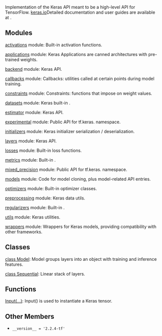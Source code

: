 
Implementation of the Keras API meant to be a high-level API for TensorFlow.
[keras.io](https://keras.io/)Detailed documentation and user guides are available at .

## Modules
[activations](https://www.tensorflow.org/api_docs/python/tf/compat/v2/keras/activations) module: Built-in activation functions.

[applications](https://www.tensorflow.org/api_docs/python/tf/compat/v2/keras/applications) module: Keras Applications are canned architectures with pre-trained weights.

[backend](https://www.tensorflow.org/api_docs/python/tf/compat/v2/keras/backend) module: Keras  API.

[callbacks](https://www.tensorflow.org/api_docs/python/tf/compat/v2/keras/callbacks) module: Callbacks: utilities called at certain points during model training.

[constraints](https://www.tensorflow.org/api_docs/python/tf/compat/v2/keras/constraints) module: Constraints: functions that impose  on weight values.

[datasets](https://www.tensorflow.org/api_docs/python/tf/compat/v2/keras/datasets) module: Keras built-in .

[estimator](https://www.tensorflow.org/api_docs/python/tf/compat/v2/keras/estimator) module: Keras  API.

[experimental](https://www.tensorflow.org/api_docs/python/tf/compat/v2/keras/experimental) module: Public API for tf.keras. namespace.

[initializers](https://www.tensorflow.org/api_docs/python/tf/compat/v2/keras/initializers) module: Keras initializer serialization / deserialization.

[layers](https://www.tensorflow.org/api_docs/python/tf/compat/v2/keras/layers) module: Keras  API.

[losses](https://www.tensorflow.org/api_docs/python/tf/compat/v2/keras/losses) module: Built-in loss functions.

[metrics](https://www.tensorflow.org/api_docs/python/tf/compat/v2/keras/metrics) module: Built-in .

[mixed_precision](https://www.tensorflow.org/api_docs/python/tf/compat/v2/keras/mixed_precision) module: Public API for tf.keras. namespace.

[models](https://www.tensorflow.org/api_docs/python/tf/compat/v2/keras/models) module: Code for model cloning, plus model-related API entries.

[optimizers](https://www.tensorflow.org/api_docs/python/tf/compat/v2/keras/optimizers) module: Built-in optimizer classes.

[preprocessing](https://www.tensorflow.org/api_docs/python/tf/compat/v2/keras/preprocessing) module: Keras data  utils.

[regularizers](https://www.tensorflow.org/api_docs/python/tf/compat/v2/keras/regularizers) module: Built-in .

[utils](https://www.tensorflow.org/api_docs/python/tf/compat/v2/keras/utils) module: Keras utilities.

[wrappers](https://www.tensorflow.org/api_docs/python/tf/compat/v2/keras/wrappers) module: Wrappers for Keras models, providing compatibility with other frameworks.

## Classes
[class Model](https://www.tensorflow.org/api_docs/python/tf/keras/Model): Model groups layers into an object with training and inference features.

[class Sequential](https://www.tensorflow.org/api_docs/python/tf/keras/Sequential): Linear stack of layers.

## Functions
[Input(...)](https://www.tensorflow.org/api_docs/python/tf/keras/Input): Input() is used to instantiate a Keras tensor.

## Other Members
- `__version__ = '2.2.4-tf'`
